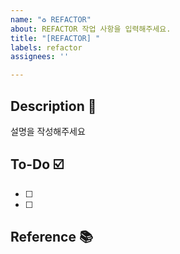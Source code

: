 ```yaml
---
name: "♻️ REFACTOR"
about: REFACTOR 작업 사항을 입력해주세요.
title: "[REFACTOR] "
labels: refactor
assignees: ''

---
```


## Description 📝
설명을 작성해주세요

## To-Do ☑️
- [ ]
- [ ]

## Reference 📚
